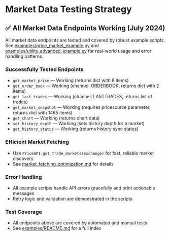 # Market Data Testing Strategy

## ✅ All Market Data Endpoints Working (July 2024)

All market data endpoints are tested and covered by robust example scripts. See [examples/price_market_example.py](../examples/price_market_example.py) and [examples/utility_advanced_example.py](../examples/utility_advanced_example.py) for real-world usage and error handling patterns.

### Successfully Tested Endpoints
- `get_market_price` — Working (returns dict with 8 items)
- `get_order_book` — Working (channel: ORDERBOOK, returns dict with 2 items)
- `get_last_trades` — Working (channel: LASTTRADES, returns list of trades)
- `get_market_snapshot` — Working (requires pricesource parameter, returns dict with 1465 items)
- `get_chart` — Working (returns chart data)
- `set_history_depth` — Working (sets history depth for a market)
- `get_history_status` — Working (returns history sync status)

### Efficient Market Fetching
- Use `PriceAPI.get_trade_markets(exchange)` for fast, reliable market discovery
- See [market_fetching_optimization.md](./market_fetching_optimization.md) for details

### Error Handling
- All example scripts handle API errors gracefully and print actionable messages
- Retry logic and validation are demonstrated in the scripts

### Test Coverage
- All endpoints above are covered by automated and manual tests
- See [examples/README.md](../examples/README.md) for a full index
